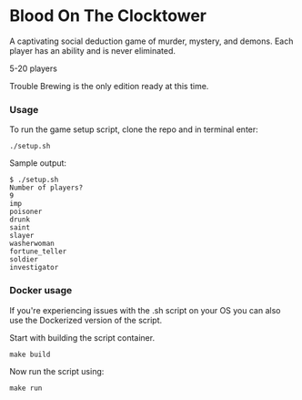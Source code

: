 # Blood On The Clocktower

A captivating social deduction game of murder, mystery, and demons. Each player has an ability and is never eliminated.

5-20 players

Trouble Brewing is the only edition ready at this time. 

### Usage

To run the game setup script, clone the repo and in terminal enter:

```
./setup.sh
```

Sample output:

```
$ ./setup.sh 
Number of players? 
9
imp
poisoner
drunk
saint
slayer
washerwoman
fortune_teller
soldier
investigator

```

### Docker usage

If you're experiencing issues with the .sh script on your OS you can also use the Dockerized version of the script. 


Start with building the script container.

```
make build
```

Now run the script using:

```make run```